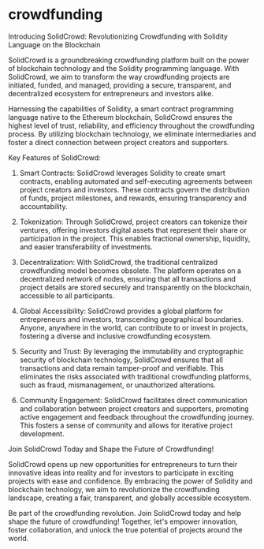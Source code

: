 # crowdfunding
Introducing SolidCrowd: Revolutionizing Crowdfunding with Solidity Language on the Blockchain

SolidCrowd is a groundbreaking crowdfunding platform built on the power of blockchain technology and the Solidity programming language. With SolidCrowd, we aim to transform the way crowdfunding projects are initiated, funded, and managed, providing a secure, transparent, and decentralized ecosystem for entrepreneurs and investors alike.

Harnessing the capabilities of Solidity, a smart contract programming language native to the Ethereum blockchain, SolidCrowd ensures the highest level of trust, reliability, and efficiency throughout the crowdfunding process. By utilizing blockchain technology, we eliminate intermediaries and foster a direct connection between project creators and supporters.

Key Features of SolidCrowd:

1. Smart Contracts: SolidCrowd leverages Solidity to create smart contracts, enabling automated and self-executing agreements between project creators and investors. These contracts govern the distribution of funds, project milestones, and rewards, ensuring transparency and accountability.

2. Tokenization: Through SolidCrowd, project creators can tokenize their ventures, offering investors digital assets that represent their share or participation in the project. This enables fractional ownership, liquidity, and easier transferability of investments.

3. Decentralization: With SolidCrowd, the traditional centralized crowdfunding model becomes obsolete. The platform operates on a decentralized network of nodes, ensuring that all transactions and project details are stored securely and transparently on the blockchain, accessible to all participants.

4. Global Accessibility: SolidCrowd provides a global platform for entrepreneurs and investors, transcending geographical boundaries. Anyone, anywhere in the world, can contribute to or invest in projects, fostering a diverse and inclusive crowdfunding ecosystem.

5. Security and Trust: By leveraging the immutability and cryptographic security of blockchain technology, SolidCrowd ensures that all transactions and data remain tamper-proof and verifiable. This eliminates the risks associated with traditional crowdfunding platforms, such as fraud, mismanagement, or unauthorized alterations.

6. Community Engagement: SolidCrowd facilitates direct communication and collaboration between project creators and supporters, promoting active engagement and feedback throughout the crowdfunding journey. This fosters a sense of community and allows for iterative project development.

Join SolidCrowd Today and Shape the Future of Crowdfunding!

SolidCrowd opens up new opportunities for entrepreneurs to turn their innovative ideas into reality and for investors to participate in exciting projects with ease and confidence. By embracing the power of Solidity and blockchain technology, we aim to revolutionize the crowdfunding landscape, creating a fair, transparent, and globally accessible ecosystem.

Be part of the crowdfunding revolution. Join SolidCrowd today and help shape the future of crowdfunding! Together, let's empower innovation, foster collaboration, and unlock the true potential of projects around the world.
